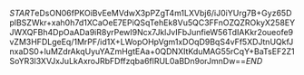 $START$eDsON06fPKOiBvEeMVdwX3pPZgT4m1LXVbj6/iJ0iYUrg7B+Gyz65DplBSZWkr+xah0h7d1XCaOeE7EPiQSqTehEk8Vu5QC3FFnOZQZROkyX258EYJWXQFBh4DpOaADa9iR8yrPewI9Ncx7JklJvIFbJunfieW56TdIAKkr2oueofe9vZM3HFDLgeEq/1MrPF/id1X+LWopOHpVgm1xDOqD9BqS4vFf5XDJtnUQkfJnxaDS0+luMZdrAkqUyuYAZmHgtEAa+0QDNXItKduMAG55rCqY+BaTsEF2Z1SoYR3l3XVJxJuLkAxroJRbFDffzqba6flRUL0aBDn9orJmnDw==$END$